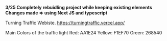 **3/25 Completely rebuidling project while keeping existing elements**
**Changes made => using Next JS and typescript**

Turning Traffic Webiste. 
https://turningtraffic.vercel.app/

Main Colors of the traffic light
Red: AA1E24
Yellow: F1EF70
Green: 268540
